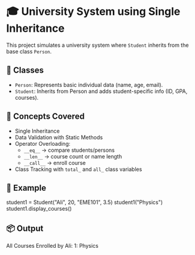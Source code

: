 # 🎓 University System using Single Inheritance

This project simulates a university system where `Student` inherits from the base class `Person`.

## 🧱 Classes

- `Person`: Represents basic individual data (name, age, email).
- `Student`: Inherits from Person and adds student-specific info (ID, GPA, courses).

## 🧠 Concepts Covered

- Single Inheritance
- Data Validation with Static Methods
- Operator Overloading:
  - `__eq__` → compare students/persons
  - `__len__` → course count or name length
  - `__call__` → enroll course
- Class Tracking with `total_` and `all_` class variables

## 🧪 Example

student1 = Student("Ali", 20, "EME101", 3.5)
student1("Physics")
student1.display_courses()

## 📦 Output

All Courses Enrolled by Ali:
1: Physics
